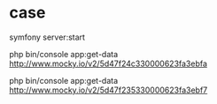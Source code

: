 # case
symfony server:start

php bin/console app:get-data http://www.mocky.io/v2/5d47f24c330000623fa3ebfa


php bin/console app:get-data http://www.mocky.io/v2/5d47f235330000623fa3ebf7

